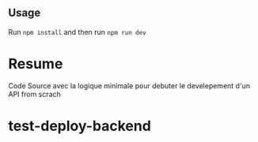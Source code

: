 ## Usage
Run `npm install` and then run `npm run dev`

# Resume
Code Source avec la logique minimale pour debuter le develepement d'un API from scrach
# test-deploy-backend
